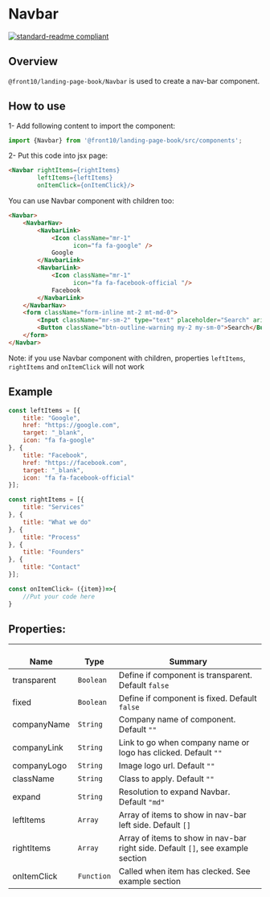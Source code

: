 # Navbar

[![standard-readme compliant](https://img.shields.io/badge/standard--readme-OK-green.svg?style=flat-square)](https://github.com/RichardLitt/standard-readme)

## Overview
`@front10/landing-page-book/Navbar` is used to create a nav-bar component.

## How to use
1- Add following content to import the component:
```js
import {Navbar} from '@front10/landing-page-book/src/components';
```

2- Put this code into jsx page:
```html
<Navbar rightItems={rightItems}
        leftItems={leftItems}
        onItemClick={onItemClick}/>
```
You can use Navbar component with children too:
```html
<Navbar>
    <NavbarNav>
        <NavbarLink>
            <Icon className="mr-1"
                  icon="fa fa-google" />
            Google
        </NavbarLink>
        <NavbarLink>
            <Icon className="mr-1"
                  icon="fa fa-facebook-official "/>
            Facebook
        </NavbarLink>
    </NavbarNav>
    <form className="form-inline mt-2 mt-md-0">
        <Input className="mr-sm-2" type="text" placeholder="Search" aria-label="Search" />
        <Button className="btn-outline-warning my-2 my-sm-0">Search</Button>
    </form>
</Navbar>
```
Note: if you use Navbar component with children, properties `leftItems`, `rightItems` and `onItemClick` will not work

## Example
```js
const leftItems = [{
	title: "Google",
	href: "https://google.com",
	target: "_blank",
	icon: "fa fa-google"
}, {
	title: "Facebook",
	href: "https://facebook.com",
	target: "_blank",
	icon: "fa fa-facebook-official"
}];

const rightItems = [{
	title: "Services"
}, {
	title: "What we do"
}, {
	title: "Process"
}, {
	title: "Founders"
}, {
	title: "Contact"
}];

const onItemClick= ({item})=>{
	//Put your code here
}
```
## Properties:

| </br>Name   | </br>Type | </br>Summary                                                                                 | 
| ------------| - | ------------------------------------------------------------------------------------------------------ |
| transparent      | `Boolean` | Define if component is transparent. Default `false` |
| fixed      | `Boolean` | Define if component is fixed. Default `false` |
| companyName      | `String` | Company name of component. Default `""` |
| companyLink      | `String` | Link to go when company name or logo has clicked. Default `""` |
| companyLogo      | `String` | Image logo url. Default `""` |
| className      | `String` | Class to apply. Default `""` |
| expand      | `String` | Resolution to expand Navbar. Default `"md"` |
| leftItems      | `Array` | Array of items to show in nav-bar left side. Default `[]` |
| rightItems      | `Array` | Array of items to show in nav-bar right side. Default `[]`, see example section|
| onItemClick      | `Function` | Called when item has clecked. See example section|

